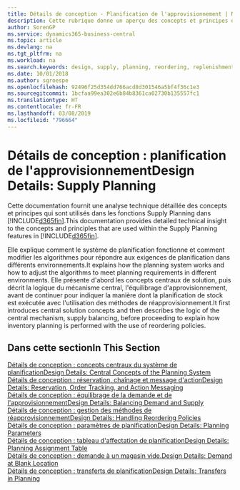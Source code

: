 ```yaml
---
title: Détails de conception - Planification de l'approvisionnement | Microsoft Docs
description: Cette rubrique donne un aperçu des concepts et principes qui sont utilisés avec les fonctionnalités de planification de l'approvisionnement dans Business Central.
author: SorenGP
ms.service: dynamics365-business-central
ms.topic: article
ms.devlang: na
ms.tgt_pltfrm: na
ms.workload: na
ms.search.keywords: design, supply, planning, reordering, replenishment
ms.date: 10/01/2018
ms.author: sgroespe
ms.openlocfilehash: 92496f25d354dd766acd8d301546a5bf4f36c1e3
ms.sourcegitcommit: 1bcfaa99ea302e6b84b8361ca02730b135557fc1
ms.translationtype: HT
ms.contentlocale: fr-FR
ms.lasthandoff: 03/08/2019
ms.locfileid: "796664"
---
```

# <a name="design-details-supply-planning"></a><span data-ttu-id="f057f-103">Détails de conception : planification de l'approvisionnement</span><span class="sxs-lookup"><span data-stu-id="f057f-103">Design Details: Supply Planning</span></span>
<span data-ttu-id="f057f-104">Cette documentation fournit une analyse technique détaillée des concepts et principes qui sont utilisés dans les fonctions Supply Planning dans [!INCLUDE[d365fin](includes/d365fin_md.md)].</span><span class="sxs-lookup"><span data-stu-id="f057f-104">This documentation provides detailed technical insight to the concepts and principles that are used within the Supply Planning features in [!INCLUDE[d365fin](includes/d365fin_md.md)].</span></span>  

<span data-ttu-id="f057f-105">Elle explique comment le système de planification fonctionne et comment modifier les algorithmes pour répondre aux exigences de planification dans différents environnements.</span><span class="sxs-lookup"><span data-stu-id="f057f-105">It explains how the planning system works and how to adjust the algorithms to meet planning requirements in different environments.</span></span> <span data-ttu-id="f057f-106">Elle présente d'abord les concepts centraux de solution, puis décrit la logique du mécanisme central, l'équilibrage d'approvisionnement, avant de continuer pour indiquer la manière dont la planification de stock est exécutée avec l'utilisation des méthodes de réapprovisionnement.</span><span class="sxs-lookup"><span data-stu-id="f057f-106">It first introduces central solution concepts and then describes the logic of the central mechanism, supply balancing, before proceeding to explain how inventory planning is performed with the use of reordering policies.</span></span>  

## <a name="in-this-section"></a><span data-ttu-id="f057f-107">Dans cette section</span><span class="sxs-lookup"><span data-stu-id="f057f-107">In This Section</span></span>  
[<span data-ttu-id="f057f-108">Détails de conception : concepts centraux du système de planification</span><span class="sxs-lookup"><span data-stu-id="f057f-108">Design Details: Central Concepts of the Planning System</span></span>](design-details-central-concepts-of-the-planning-system.md)  
[<span data-ttu-id="f057f-109">Détails de conception : réservation, chaînage et message d'action</span><span class="sxs-lookup"><span data-stu-id="f057f-109">Design Details: Reservation, Order Tracking, and Action Messaging</span></span>](design-details-reservation-order-tracking-and-action-messaging.md)  
[<span data-ttu-id="f057f-110">Détails de conception : équilibrage de la demande et de l'approvisionnement</span><span class="sxs-lookup"><span data-stu-id="f057f-110">Design Details: Balancing Demand and Supply</span></span>](design-details-balancing-demand-and-supply.md)  
[<span data-ttu-id="f057f-111">Détails de conception : gestion des méthodes de réapprovisionnement</span><span class="sxs-lookup"><span data-stu-id="f057f-111">Design Details: Handling Reordering Policies</span></span>](design-details-handling-reordering-policies.md)  
[<span data-ttu-id="f057f-112">Détails de conception : paramètres de planification</span><span class="sxs-lookup"><span data-stu-id="f057f-112">Design Details: Planning Parameters</span></span>](design-details-planning-parameters.md)  
[<span data-ttu-id="f057f-113">Détails de conception : tableau d'affectation de planification</span><span class="sxs-lookup"><span data-stu-id="f057f-113">Design Details: Planning Assignment Table</span></span>](design-details-planning-assignment-table.md)  
[<span data-ttu-id="f057f-114">Détails de conception : demande à un magasin vide.</span><span class="sxs-lookup"><span data-stu-id="f057f-114">Design Details: Demand at Blank Location</span></span>](design-details-demand-at-blank-location.md)  
[<span data-ttu-id="f057f-115">Détails de conception : transferts de planification</span><span class="sxs-lookup"><span data-stu-id="f057f-115">Design Details: Transfers in Planning</span></span>](design-details-transfers-in-planning.md)
